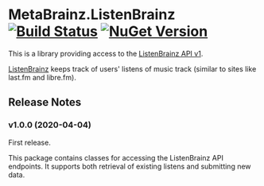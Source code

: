 # MetaBrainz.ListenBrainz [![Build Status](https://img.shields.io/appveyor/build/zastai/metabrainz-listenbrainz)](https://ci.appveyor.com/project/Zastai/metabrainz-listenbrainz) [![NuGet Version](https://img.shields.io/nuget/v/MetaBrainz.ListenBrainz)](https://www.nuget.org/packages/MetaBrainz.ListenBrainz)

This is a library providing access to the [ListenBrainz API v1](https://listenbrainz.readthedocs.io/en/latest/dev/api.html).

[ListenBrainz](https://listenbrainz.org/) keeps track of users' listens of music track (similar to sites like last.fm and libre.fm).

## Release Notes

### v1.0.0 (2020-04-04)

First release.

This package contains classes for accessing the ListenBrainz API endpoints.
It supports both retrieval of existing listens and submitting new data.
